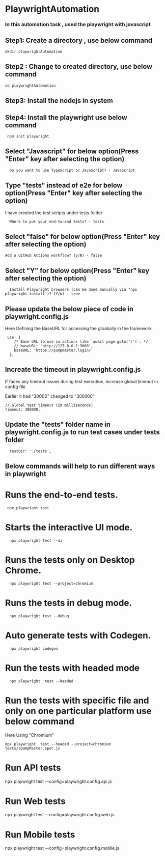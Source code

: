 # PlaywrightAutomation

### In this automation task , used the playwright with javascript
## Step1: Create a directory , use below command
 ```
 mkdir playwrightAutomation
 ```
 ## Step2 : Change to created directory, use below command

 ```
 cd playwrightAutomation
 ```
 ## Step3: Install the nodejs in system
 
 ## Step4: Install the playwright use below command
 ```
  npm init playwright
 ```
 ## Select "Javascript" for below option(Press "Enter" key after selecting the option)
  ```
    Do you want to use TypeScript or JavaScript? · JavaScript
  ```
 ## Type "tests" instead of e2e for below option(Press "Enter" key after selecting the option)
  I have created the test scripts under tests folder
```
  Where to put your end-to-end tests? · tests
```
## Select "false" for below option(Press "Enter" key after selecting the option)
```
Add a GitHub Actions workflow? (y/N) · false
```
## Select "Y" for below option(Press "Enter" key after selecting the option)
```
  Install Playwright browsers (can be done manually via 'npx playwright install')? (Y/n) · true
```
## Please update the below piece of code in playwright.config.js
Here Defining the BaseURL for accessing the gloabally in the framework
```
 use: {
    /* Base URL to use in actions like `await page.goto('/')`. */
    // baseURL: 'http://127.0.0.1:3000',
    baseURL: 'https://pumpmaster.login/'
  },

```

## Increate the timeout in  playwright.config.js
If faces any timeout issues during test execution, increase global timeout in config file

Earlier it had "30000" changed to "300000"
```
// Global test timeout (in milliseconds)
timeout: 300000,
```
## Update the "tests" folder name in playwright.config.js to run test cases under tests folder
```
  testDir: './tests',
```
 ## Below commands will help to run different ways in playwright
 #  Runs the end-to-end tests. 
 ```
  npx playwright test
 ```
#  Starts the interactive UI mode.
```
  npx playwright test --ui
```
# Runs the tests only on Desktop Chrome. 
```
  npx playwright test --project=chromium
```   
# Runs the tests in debug mode.
```
  npx playwright test --debug
```
# Auto generate tests with Codegen.
  ```
    npx playwright codegen
  ```
# Run the tests with headed mode
```
  npx playwright  test --headed
```
# Run the tests with specific file and only on one particular platform use below command
Here Using "Chromium"
```
npx playwright  test --headed --project=chromium tests/spumpMaster.spec.js
```
















# Run API tests
npx playwright test --config=playwright.config.api.js

# Run Web tests
npx playwright test --config=playwright.config.web.js

# Run Mobile tests
npx playwright test --config=playwright.config.mobile.js